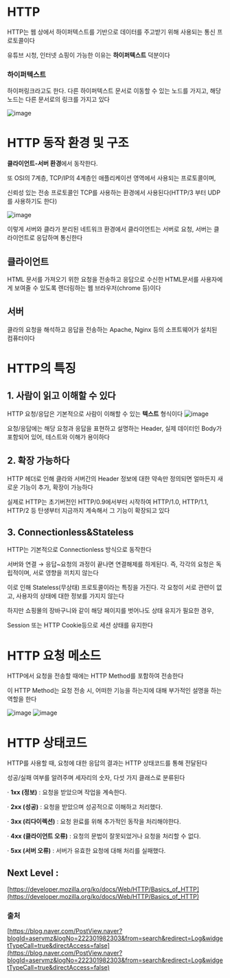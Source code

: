 # HTTP

HTTP는 웹 상에서 하이퍼텍스트를 기반으로 데이터를 주고받기 위해 사용되는 통신 프로토콜이다

유튜브 시청, 인터넷 쇼핑이 가능한 이유는 **하이퍼텍스트** 덕분이다

### 하이퍼텍스트

하이퍼링크라고도 한다. 다른 하이퍼텍스트 문서로 이동할 수 있는 노드를 가지고, 해당 노드는 다른 문서로의 링크를 가지고 있다

![image](https://user-images.githubusercontent.com/102791105/197902884-42f31271-70bf-4648-9252-3090cd8be8b3.png)

# HTTP 동작 환경 및 구조

**클라이언트-서버 환경**에서 동작한다.

또 OSI의 7계층, TCP/IP의 4계층인 애플리케이션 영역에서 사용되는 프로토콜이며,

신뢰성 있는 전송 프로토콜인 TCP를 사용하는 환경에서 사용된다(HTTP/3 부터 UDP를 사용하기도 한다)

![image](https://user-images.githubusercontent.com/102791105/197902972-209bfd8c-f4a3-40bf-9e0d-41e70f75b7c0.png)

이렇게 서버와 클라가 분리된 네트워크 환경에서 클라이언트는 서버로 요청, 서버는 클라이언트로 응답하며 통신한다

## **클라이언트**

HTML 문서를 가져오기 위한 요청을 전송하고 응답으로 수신한 HTML문서를 사용자에게 보여줄 수 있도록 렌더링하는 웹 브라우저(chrome 등)이다

## 서버

 클라의 요청을 해석하고 응답을 전송하는 Apache, Nginx 등의 소프트웨어가 설치된 컴퓨터이다

# HTTP의 특징

## 1. 사람이 읽고 이해할 수 있다

HTTP 요청/응답은 기본적으로 사람이 이해할 수 있는 **텍스트** 형식이다
![image](https://user-images.githubusercontent.com/102791105/197903049-1a66813e-87df-47f3-9c66-83aca828f40c.png)

요청/응답에는 해당 요청과 응답을 표현하고 설명하는 Header, 실제 데이터인 Body가 포함되어 있어, 테스트와 이해가 용이하다

## 2. 확장 가능하다

HTTP 헤더로 인해 클라와 서버간의 Header 정보에 대한 약속만 정의되면 얼마든지 새로운 기능이 추가, 확장이 가능하다

실제로 HTTP는 초기버전인 HTTP/0.9에서부터 시작하여 HTTP/1.0, HTTP/1.1, HTTP/2 등 탄생부터 지금까지 계속해서 그 기능이 확장되고 있다

## 3. Connectionless&Stateless

HTTP는 기본적으로 Connectionless 방식으로 동작한다 

서버와 연결 → 응답~요청의 과정이 끝나면 연결해제를 하게된다. 즉, 각각의 요청은 독립적이며, 서로 영향을 끼치지 않는다

이로 인해 Stateless(무상태) 프로토콜이라는 특징을 가진다. 각 요청이 서로 관련이 없고, 사용자의 상태에 대한 정보를 가지지 않는다

하지만 쇼핑몰의 장바구니와 같이 해당 페이지를 벗어나도 상태 유지가 필요한 경우, 

Session 또는 HTTP Cookie등으로 세션 상태를 유지한다

# HTTP 요청 메소드

HTTP에서 요청을 전송할 때에는 HTTP Method를 포함하여 전송한다

이 HTTP Method는 요청 전송 시, 어떠한 기능을 하는지에 대해 부가적인 설명을 하는 역할을 한다

![image](https://user-images.githubusercontent.com/102791105/197903102-d904abcf-1caa-4aa0-8e6f-d51512692bf3.png)
![image](https://user-images.githubusercontent.com/102791105/197903141-4b11d936-26b3-4dd9-84a7-f75fea501efc.png)

# HTTP 상태코드

HTTP를 사용할 때, 요청에 대한 응답의 결과는 HTTP 상태코드를 통해 전달된다

성공/실패 여부를 알려주며 세자리의 숫자, 다섯 가지 클래스로 분류된다

· **1xx (정보)** : 요청을 받았으며 작업을 계속한다.

· **2xx (성공)** : 요청을 받았으며 성공적으로 이해하고 처리했다.

· **3xx (리다이렉션)** : 요청 완료를 위해 추가적인  동작을 처리해야한다.

· **4xx (클라이언트 오류)** : 요청의 문법이 잘못되었거나 요청을 처리할 수 없다.

· **5xx (서버 오류)** : 서버가 유효한 요청에 대해 처리를 실패했다.

## Next Level :

[https://developer.mozilla.org/ko/docs/Web/HTTP/Basics_of_HTTP](https://developer.mozilla.org/ko/docs/Web/HTTP/Basics_of_HTTP)

### 출처

[https://blog.naver.com/PostView.naver?blogId=aservmz&logNo=222301982303&from=search&redirect=Log&widgetTypeCall=true&directAccess=false](https://blog.naver.com/PostView.naver?blogId=aservmz&logNo=222301982303&from=search&redirect=Log&widgetTypeCall=true&directAccess=false)
